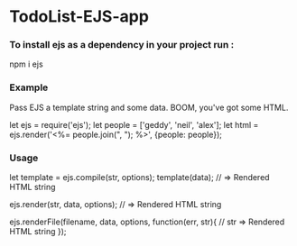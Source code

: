 # TodoList-EJS-app

### To install ejs as a dependency in your project run :
npm i ejs


### Example

Pass EJS a template string and some data. BOOM, you've got some HTML.

let ejs = require('ejs');
let people = ['geddy', 'neil', 'alex'];
let html = ejs.render('<%= people.join(", "); %>', {people: people});

### Usage

let template = ejs.compile(str, options);
template(data);
// => Rendered HTML string

ejs.render(str, data, options);
// => Rendered HTML string

ejs.renderFile(filename, data, options, function(err, str){
    // str => Rendered HTML string
});

